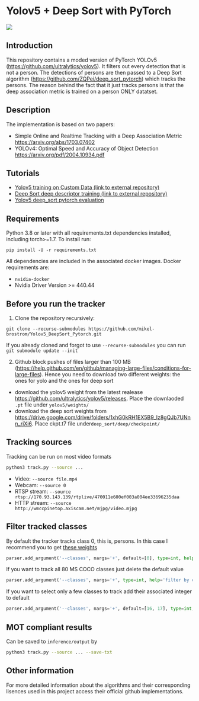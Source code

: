 # Yolov5 + Deep Sort with PyTorch

![](Town.gif)

## Introduction

This repository contains a moded version of PyTorch YOLOv5 (https://github.com/ultralytics/yolov5). It filters out every detection that is not a person. The detections of persons are then passed to a Deep Sort algorithm (https://github.com/ZQPei/deep_sort_pytorch) which tracks the persons. The reason behind the fact that it just tracks persons is that the deep association metric is trained on a person ONLY datatset.

## Description

The implementation is based on two papers:

- Simple Online and Realtime Tracking with a Deep Association Metric
https://arxiv.org/abs/1703.07402
- YOLOv4: Optimal Speed and Accuracy of Object Detection
https://arxiv.org/pdf/2004.10934.pdf

## Tutorials

* [Yolov5 training on Custom Data (link to external repository)](https://github.com/ultralytics/yolov5/wiki/Train-Custom-Data)&nbsp;
* [Deep Sort deep descriptor training (link to external repository)](https://github.com/ZQPei/deep_sort_pytorch#training-the-re-id-model)&nbsp;
* [Yolov5 deep_sort pytorch evaluation](https://github.com/mikel-brostrom/Yolov5_DeepSort_Pytorch/wiki/Evaluation)&nbsp;



## Requirements

Python 3.8 or later with all requirements.txt dependencies installed, including torch>=1.7. To install run:

`pip install -U -r requirements.txt`

All dependencies are included in the associated docker images. Docker requirements are: 
- `nvidia-docker`
- Nvidia Driver Version >= 440.44

## Before you run the tracker

1. Clone the repository recursively:

`git clone --recurse-submodules https://github.com/mikel-brostrom/Yolov5_DeepSort_Pytorch.git`

If you already cloned and forgot to use `--recurse-submodules` you can run `git submodule update --init`

2. Github block pushes of files larger than 100 MB (https://help.github.com/en/github/managing-large-files/conditions-for-large-files). Hence you need to download two different weights: the ones for yolo and the ones for deep sort

- download the yolov5 weight from the latest realease https://github.com/ultralytics/yolov5/releases. Place the downlaoded `.pt` file under `yolov5/weights/`
- download the deep sort weights from https://drive.google.com/drive/folders/1xhG0kRH1EX5B9_Iz8gQJb7UNnn_riXi6. Place ckpt.t7 file under`deep_sort/deep/checkpoint/`

## Tracking sources

Tracking can be run on most video formats

```bash
python3 track.py --source ...
```

- Video:  `--source file.mp4`
- Webcam:  `--source 0`
- RTSP stream:  `--source rtsp://170.93.143.139/rtplive/470011e600ef003a004ee33696235daa`
- HTTP stream:  `--source http://wmccpinetop.axiscam.net/mjpg/video.mjpg`


## Filter tracked classes

By default the tracker tracks class 0, this is, persons. In this case I recommend you to get [these weights](https://drive.google.com/file/d/1gglIwqxaH2iTvy6lZlXuAcMpd_U0GCUb/view?usp=sharing)

```python
parser.add_argument('--classes', nargs='+', default=[0], type=int, help='filter by class') # tracks persons only
```

If you want to track all 80 MS COCO classes just delete the default value

```python
parser.add_argument('--classes', nargs='+', type=int, help='filter by class') # tracks all MS COCO classes
```

If you want to select only a few classes to track add their associated integer to default

```python
parser.add_argument('--classes', nargs='+', default=[16, 17], type=int, help='filter by class') # tracks cats and dogs, only
```

## MOT compliant results

Can be saved to `inference/output` by 

```bash
python3 track.py --source ... --save-txt
```

## Other information

For more detailed information about the algorithms and their corresponding lisences used in this project access their official github implementations.

